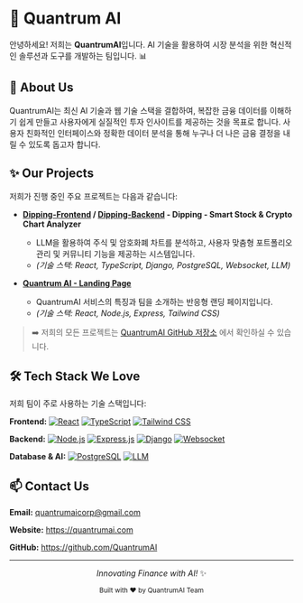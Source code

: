 # 🚀 Quantrum AI

안녕하세요! 저희는 **QuantrumAI**입니다. AI 기술을 활용하여 시장 분석을 위한 혁신적인 솔루션과 도구를 개발하는 팀입니다. 📊

</div>

## 🌱 About Us

QuantrumAI는 최신 AI 기술과 웹 기술 스택을 결합하여, 복잡한 금융 데이터를 이해하기 쉽게 만들고 사용자에게 실질적인 투자 인사이트를 제공하는 것을 목표로 합니다. 사용자 친화적인 인터페이스와 정확한 데이터 분석을 통해 누구나 더 나은 금융 결정을 내릴 수 있도록 돕고자 합니다.

## ✨ Our Projects

저희가 진행 중인 주요 프로젝트는 다음과 같습니다:

* **[Dipping-Frontend](https://github.com/QuantrumAI/Dipping-Frontend) / [Dipping-Backend](https://github.com/QuantrumAI/Dipping-Backend) - **Dipping - Smart Stock & Crypto Chart Analyzer****
    * LLM을 활용하여 주식 및 암호화폐 차트를 분석하고, 사용자 맞춤형 포트폴리오 관리 및 커뮤니티 기능을 제공하는 시스템입니다.
    * *(기술 스택: React, TypeScript, Django, PostgreSQL, Websocket, LLM)*

* **[Quantrum AI - Landing Page](https://github.com/QuantrumAI/quantrumai_landing)**
    * QuantrumAI 서비스의 특징과 팀을 소개하는 반응형 랜딩 페이지입니다.
    * *(기술 스택: React, Node.js, Express, Tailwind CSS)*

> ➡️ 저희의 모든 프로젝트는 [QuantrumAI GitHub 저장소](https://github.com/QuantrumAI) 에서 확인하실 수 있습니다.

## 🛠️ Tech Stack We Love

저희 팀이 주로 사용하는 기술 스택입니다:

**Frontend:**
[![React](https://img.shields.io/badge/React-61DAFB?style=flat&logo=react&logoColor=black)](https://reactjs.org/)
[![TypeScript](https://img.shields.io/badge/TypeScript-007ACC?style=flat&logo=typescript&logoColor=white)](https://www.typescriptlang.org/)
[![Tailwind CSS](https://img.shields.io/badge/Tailwind_CSS-38B2AC?style=flat&logo=tailwind-css&logoColor=white)](https://tailwindcss.com/)

**Backend:**
[![Node.js](https://img.shields.io/badge/Node.js-20%2B-green?style=flat&logo=node.js&logoColor=white)](https://nodejs.org/)
[![Express.js](https://img.shields.io/badge/Express.js-000000?style=flat&logo=express&logoColor=white)](https://expressjs.com/)
[![Django](https://img.shields.io/badge/Django-092E20?style=flat&logo=django&logoColor=white)](https://www.djangoproject.com/)
[![Websocket](https://img.shields.io/badge/Websocket-010101?style=flat&logo=websocket&logoColor=white)](https://developer.mozilla.org/en-US/docs/Web/API/WebSockets_API)

**Database & AI:**
[![PostgreSQL](https://img.shields.io/badge/PostgreSQL-316192?style=flat&logo=postgresql&logoColor=white)](https://www.postgresql.org/)
[![LLM](https://img.shields.io/badge/LLM-grey?style=flat)](https://en.wikipedia.org/wiki/Large_language_model)

## 📫 Contact Us

**Email:** quantrumaicorp@gmail.com

**Website:** https://quantrumai.com

**GitHub:** https://github.com/QuantrumAI

---

<p align="center">
  <em>Innovating Finance with AI!</em> ✨
</p>

<div align="center">
  <sub>Built with ❤️ by QuantrumAI Team</sub>
</div>
